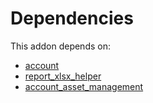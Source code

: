 # Dependencies

This addon depends on:

- [account](https://github.com/bringout/oca-ocb-accounting/tree/150f2ecdb69d7dcf1345d7fd66832f9d87a21860/odoo-bringout-oca-ocb-account)
- [report_xlsx_helper](https://github.com/bringout/oca-report)
- [account_asset_management](https://github.com/bringout/oca-financial)
